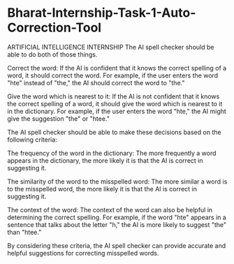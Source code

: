 # Bharat-Internship-Task-1-Auto-Correction-Tool
ARTIFICIAL INTELLIGENCE  INTERNSHIP
The AI spell checker should be able to do both of those things.

Correct the word: If the AI is confident that it knows the correct spelling of a word, it should correct the word. For example, if the user enters the word "hte" instead of "the," the AI should correct the word to "the."

Give the word which is nearest to it: If the AI is not confident that it knows the correct spelling of a word, it should give the word which is nearest to it in the dictionary. For example, if the user enters the word "hte," the AI might give the suggestion "the" or "htee."

The AI spell checker should be able to make these decisions based on the following criteria:

The frequency of the word in the dictionary: The more frequently a word appears in the dictionary, the more likely it is that the AI is correct in suggesting it.

The similarity of the word to the misspelled word: The more similar a word is to the misspelled word, the more likely it is that the AI is correct in suggesting it.

The context of the word: The context of the word can also be helpful in determining the correct spelling. For example, if the word "hte" appears in a sentence that talks about the letter "h," the AI is more likely to suggest "the" than "htee."

By considering these criteria, the AI spell checker can provide accurate and helpful suggestions for correcting misspelled words.
